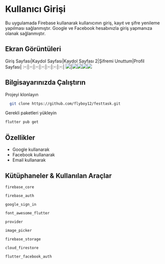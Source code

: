 
# Kullanıcı Girişi

 Bu uygulamada Firebase kullanarak  kullanıcının giriş, kayıt ve şifre yenileme yapılması sağlanmıştır. Google ve Facebook hesabınızla giriş yapmanıza olanak sağlanmıştır.

## Ekran Görüntüleri
Giriş Sayfası|Kaydol Sayfası|Kaydol Sayfası 2|Şifremi Unuttum|Profil Sayfası|
:-:|:-:|:-:|:-:|:-:|:-:|:-:|
![](https://github.com/flyboy12/KullaniciGirisi/blob/main/assets/github-image/giris.png?raw=true)|![](https://github.com/flyboy12/KullaniciGirisi/blob/main/assets/github-image/kaydol1.png?raw=true)![](https://github.com/flyboy12/KullaniciGirisi/blob/main/assets/github-image/kaydol2.png?raw=true)![](https://github.com/flyboy12/KullaniciGirisi/blob/main/assets/github-image/unuttum.png?raw=true)![](https://github.com/flyboy12/KullaniciGirisi/blob/main/assets/github-image/profil.png?raw=true)
## Bilgisayarınızda Çalıştırın

Projeyi klonlayın

```bash
  git clone https://github.com/flyboy12/festtask.git
```

Gerekli paketleri yükleyin

```bash
flutter pub get  
```





  
## Özellikler

- Google kullanarak
- Facebook kullanarak
- Email kullanarak


  
## Kütüphaneler & Kullanılan Araçlar

`firebase_core`

`firebase_auth`

`google_sign_in`

`font_awesome_flutter`

`provider`

`image_picker`

`firebase_storage`

`cloud_firestore`

`flutter_facebook_auth`
  
